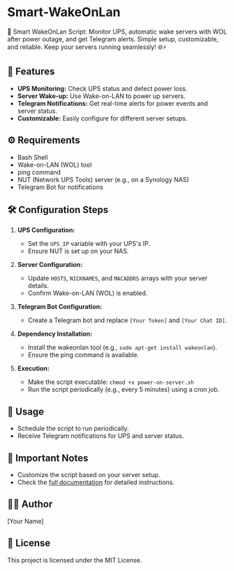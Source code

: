 # Smart-WakeOnLan
🚀 Smart WakeOnLan Script: Monitor UPS, automatic wake servers with WOL after power outage, and get Telegram alerts. Simple setup, customizable, and reliable. Keep your servers running seamlessly! 🌐⚡

## 🌟 Features

- **UPS Monitoring:** Check UPS status and detect power loss.
- **Server Wake-up:** Use Wake-on-LAN to power up servers.
- **Telegram Notifications:** Get real-time alerts for power events and server status.
- **Customizable:** Easily configure for different server setups.

## ⚙️ Requirements

- Bash Shell
- Wake-on-LAN (WOL) tool
- ping command
- NUT (Network UPS Tools) server (e.g., on a Synology NAS)
- Telegram Bot for notifications

## 🛠️ Configuration Steps

1. **UPS Configuration:**
   - Set the `UPS_IP` variable with your UPS's IP.
   - Ensure NUT is set up on your NAS.

2. **Server Configuration:**
   - Update `HOSTS`, `NICKNAMES`, and `MACADDRS` arrays with your server details.
   - Confirm Wake-on-LAN (WOL) is enabled.

3. **Telegram Bot Configuration:**
   - Create a Telegram bot and replace `[Your Token]` and `[Your Chat ID]`.

4. **Dependency Installation:**
   - Install the wakeonlan tool (e.g., `sudo apt-get install wakeonlan`).
   - Ensure the ping command is available.

5. **Execution:**
   - Make the script executable: `chmod +x power-on-server.sh`
   - Run the script periodically (e.g., every 5 minutes) using a cron job.

## 🚀 Usage

- Schedule the script to run periodically.
- Receive Telegram notifications for UPS and server status.

## 📝 Important Notes

- Customize the script based on your server setup.
- Check the [full documentation](link_to_docs) for detailed instructions.

## 🧑‍💻 Author

[Your Name]

## 📄 License

This project is licensed under the MIT License.
